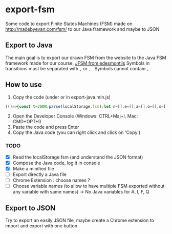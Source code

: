 # export-fsm
Some code to export Finite States Machines (FSM) made on http://madebyevan.com/fsm/ to our Java framework and maybe to JSON

## Export to Java
The main goal is to export our drawn FSM from the website to the Java FSM framework made for our course, [JFSM from edesmontils](https://github.com/edesmontils/JFSM)
Symbols in transitions must be separated with `,` or `, `
Symbols cannot contain `,`

## How to use
1. Copy the code (under or in export-java.min.js)
```javascript
(()=>{const t=JSON.parse(localStorage.fsm);let n=[],e=[],a=[],o=[],s=[];t.nodes.forEach(t=>{e.push(t.text),t.isAcceptState&&o.push(t.text)}),t.links.forEach(e=>{"StartLink"===e.type?a.push(t.nodes[e.node].text):e.text.split(/,\s?/).forEach(a=>{n.includes(a)||n.push(a),s.push([t.nodes[e.nodeA].text,a,t.nodes[e.nodeB].text])})}),clear&&clear();let r="// Code exported from http://madebyevan.com/fsm/ with https://github.com/grallm/export-fsm\n// Alphabet\nSet<String> A = new HashSet<String>();\n";for(let t in n)r+='A.add("'+t+'");\n';r+="\n// States\nSet<Etat> Q = new HashSet<Etat>();\n";for(let t in e)r+='Q.add(new Etat("'+t+'"));\n';r+="\n// Initial States\nSet<String> I = new HashSet<String>();\n";for(let t in a)r+='I.add("'+t+'");\n';r+="\n// Final States\nSet<String> F = new HashSet<String>();\n";for(let t in o)r+='F.add("'+t+'");\n';r+="\n// Transitions\nSet<Transition> mu = new HashSet<Transition>();\n";for(let t of s)r+='mu.add(new Transition("'+t[0]+'","'+t[1]+'","'+t[2]+'"));\n';r+="\n// Constructor\nAutomate afn = new AFD(A, Q, I, F, mu);\n\n",console.log(r)})();
```
2. Open the Developer Console (Windows: CTRL+Maj+I, Mac: CMD+OPT+I)
3. Paste the code and press Enter
4. Copy the Java code (you can right click and click on 'Copy')

### TODO
- [X] Read the localStorage.fsm (and understand the JSON format)
- [X] Compose the Java code, log it in console
- [X] Make a minified file
- [ ] Export directly a Java file
- [ ] Chrome Extension : choose names ?
- [ ] Choose variable names (to allow to have multiple FSM exported without any variable with same names) -> No Java variables for A, I, F, Q

## Export to JSON
Try to export an easily JSON file, maybe create a Chrome extension to import and export with one button
